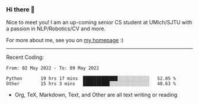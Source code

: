 ### Hi there 👋

Nice to meet you! I am an up-coming senior CS student at UMich/SJTU with a passion in NLP/Robotics/CV and more. 

For more about me, see you on [my homepage](https://jiayipan.me) :)

---

Recent Coding:
<!--START_SECTION:waka-->

```text
From: 02 May 2022 - To: 09 May 2022

Python       19 hrs 17 mins  █████████████░░░░░░░░░░░░   52.05 %
Other        15 hrs 3 mins   ██████████░░░░░░░░░░░░░░░   40.63 %
```

<!--END_SECTION:waka-->
- Org, TeX, Markdown, Text, and Other are all text writing or reading
